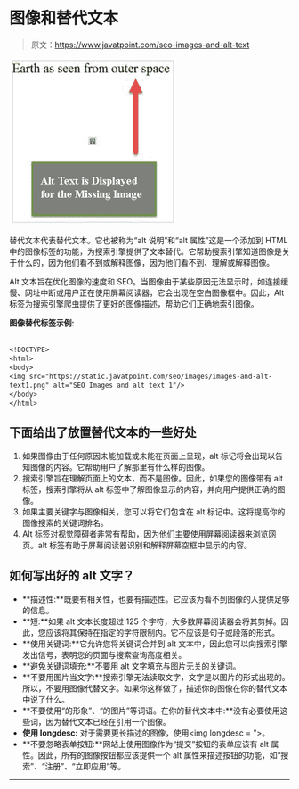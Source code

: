 # 图像和替代文本

> 原文：<https://www.javatpoint.com/seo-images-and-alt-text>

![SEO Images and alt text 1](img/cb542a2b86a538d825c03ddb75ba1bae.png)

替代文本代表替代文本。它也被称为“alt 说明”和“alt 属性”这是一个添加到 HTML 中的图像标签的功能，为搜索引擎提供了文本替代。它帮助搜索引擎知道图像是关于什么的，因为他们看不到或解释图像，因为他们看不到、理解或解释图像。

Alt 文本旨在优化图像的速度和 SEO。当图像由于某些原因无法显示时，如连接缓慢、网址中断或用户正在使用屏幕阅读器，它会出现在空白图像框中。因此，Alt 标签为搜索引擎爬虫提供了更好的图像描述，帮助它们正确地索引图像。

**图像替代标签示例:**

```

<!DOCTYPE>  
<html>    
<body>      
<img src="https://static.javatpoint.com/seo/images/images-and-alt-text1.png" alt="SEO Images and alt text 1"/>  
</body>    
</html>

```

## 下面给出了放置替代文本的一些好处

1.  如果图像由于任何原因未能加载或未能在页面上呈现，alt 标记将会出现以告知图像的内容。它帮助用户了解那里有什么样的图像。
2.  搜索引擎旨在理解页面上的文本，而不是图像。因此，如果您的图像带有 alt 标签，搜索引擎将从 alt 标签中了解图像显示的内容，并向用户提供正确的图像。
3.  如果主要关键字与图像相关，您可以将它们包含在 alt 标记中。这将提高你的图像搜索的关键词排名。
4.  Alt 标签对视觉障碍者非常有帮助，因为他们主要使用屏幕阅读器来浏览网页。alt 标签有助于屏幕阅读器识别和解释屏幕空框中显示的内容。

## 如何写出好的 alt 文字？

*   **描述性:**既要有相关性，也要有描述性。它应该为看不到图像的人提供足够的信息。
*   **短:**如果 alt 文本长度超过 125 个字符，大多数屏幕阅读器会将其剪掉。因此，您应该将其保持在指定的字符限制内。它不应该是句子或段落的形式。
*   **使用关键词:**它允许您将关键词合并到 alt 文本中，因此您可以向搜索引擎发出信号，表明您的页面与搜索查询高度相关。
*   **避免关键词填充:**不要用 alt 文字填充与图片无关的关键词。
*   **不要用图片当文字:**搜索引擎无法读取文字，文字是以图片的形式出现的。所以，不要用图像代替文字。如果你这样做了，描述你的图像在你的替代文本中说了什么。
*   **不要使用“的形象”、“的图片”等词语。在你的替代文本中:**没有必要使用这些词，因为替代文本已经在引用一个图像。
*   **使用 longdesc:** 对于需要更长描述的图像，使用<img longdesc = ">。
*   **不要忽略表单按钮:**网站上使用图像作为“提交”按钮的表单应该有 alt 属性。因此，所有的图像按钮都应该提供一个 alt 属性来描述按钮的功能，如“搜索”、“注册”、“立即应用”等。

* * *